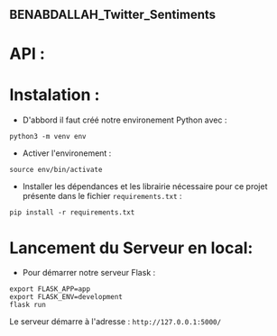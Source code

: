## BENABDALLAH_Twitter_Sentiments


# API :


# Instalation :

- D'abbord il faut créé notre environement Python avec :

```shell
python3 -m venv env
```

- Activer l'environement : 

```shell
source env/bin/activate
```

- Installer les dépendances et les librairie nécessaire pour ce projet présente dans le fichier `requirements.txt` :

```shell
pip install -r requirements.txt
```


# Lancement du Serveur en local:

- Pour démarrer notre serveur Flask :

```shell
export FLASK_APP=app
export FLASK_ENV=development
flask run
```

Le serveur démarre à l'adresse : `http://127.0.0.1:5000/`